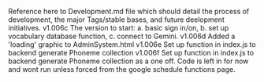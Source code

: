 Reference here to Development.md file which should detail the process of development, the major Tags/stable bases, and future deelopment initiatives.
v1.006c  The version to start: a. basic sign in/on, b. set up vocabulary database function, c. connect to Gemini.
v1.006d  Added a 'loading' graphic to AdminSystem.html 
v1.006e  Set up function in index.js to backend generate Phoneme collection
v1.006f  Set up function in index.js to backend generate Phoneme collection as a one off. Code is left in for now and wont run unless forced from the google schedule functions page.
